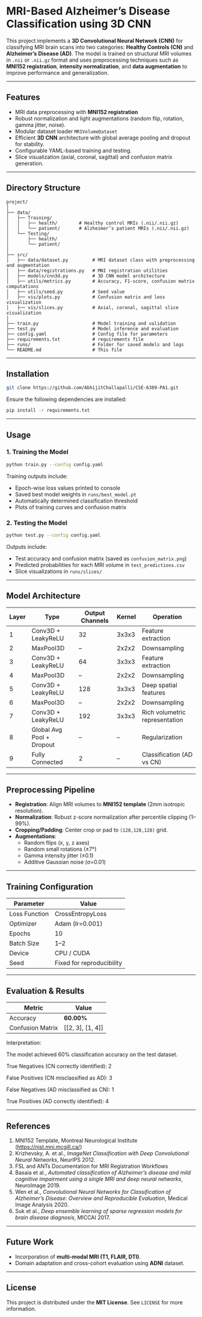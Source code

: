 # MRI-Based Alzheimer’s Disease Classification using 3D CNN

This project implements a **3D Convolutional Neural Network (CNN)** for classifying MRI brain scans into two categories: **Healthy Controls (CN)** and **Alzheimer’s Disease (AD)**. The model is trained on structural MRI volumes in `.nii` or `.nii.gz` format and uses preprocessing techniques such as **MNI152 registration**, **intensity normalization**, and **data augmentation** to improve performance and generalization.

---
## Features

- MRI data preprocessing with **MNI152 registration** 
- Robust normalization and light augmentations (random flip, rotation, gamma jitter, noise).  
- Modular dataset loader `MRIVolumeDataset` 
- Efficient **3D CNN** architecture with global average pooling and dropout for stability.  
- Configurable YAML-based training and testing.  
- Slice visualization (axial, coronal, sagittal) and confusion matrix generation.

---

## Directory Structure

```
project/
│
├── data/
│   ├── Training/
│   │   ├── health/        # Healthy control MRIs (.nii/.nii.gz)
│   │   └── patient/       # Alzheimer’s patient MRIs (.nii/.nii.gz)
│   └── Testing/
│       ├── health/
│       └── patient/
│
├── src/
│   ├── data/dataset.py         # MRI dataset class with preprocessing and augmentation
│   ├── data/registrations.py   # MNI registration utilities
│   ├── models/cnn3d.py         # 3D CNN model architecture
│   ├── utils/metrics.py        # Accuracy, F1-score, confusion matrix computations
│   ├── utils/seed.py           # Seed value
│   ├── vis/plots.py            # Confusion matrix and loss visualization
│   ├── vis/slices.py           # Axial, coronal, sagittal slice visualization       
│
├── train.py                    # Model training and validation
├── test.py                     # Model inference and evaluation
├── config.yaml                 # Config file for parameters
├── requirements.txt            # requirements file
├── runs/                       # Folder for saved models and logs
└── README.md                   # This file
```

---

##  Installation

```bash
git clone https://github.com/AbhijitChallapalli/CSE-6389-PA1.git
```

Ensure the following dependencies are installed:

```bash
pip install -r requirements.txt
```

---

## Usage

### 1. **Training the Model**

```bash
python train.py --config config.yaml
```

Training outputs include:
- Epoch-wise loss values printed to console
- Saved best model weights in `runs/best_model.pt`
- Automatically determined classification threshold
- Plots of training curves and confusion matrix

### 2. **Testing the Model**

```bash
python test.py --config config.yaml
```

Outputs include:
- Test accuracy and confusion matrix (saved as `confusion_matrix.png`)
- Predicted probabilities for each MRI volume in `test_predictions.csv`
- Slice visualizations in `runs/slices/`

---

##  Model Architecture

| Layer | Type | Output Channels | Kernel | Operation |
|-------|------|-----------------|---------|------------|
| 1 | Conv3D + LeakyReLU | 32 | 3x3x3 | Feature extraction |
| 2 | MaxPool3D | – | 2x2x2 | Downsampling |
| 3 | Conv3D + LeakyReLU | 64 | 3x3x3 | Feature extraction |
| 4 | MaxPool3D | – | 2x2x2 | Downsampling |
| 5 | Conv3D + LeakyReLU | 128 | 3x3x3 | Deep spatial features |
| 6 | MaxPool3D | – | 2x2x2 | Downsampling |
| 7 | Conv3D + LeakyReLU | 192 | 3x3x3 | Rich volumetric representation |
| 8 | Global Avg Pool + Dropout | – | – | Regularization |
| 9 | Fully Connected | 2 | – | Classification (AD vs CN) |

---

##  Preprocessing Pipeline

- **Registration**: Align MRI volumes to **MNI152 template** (2mm isotropic resolution).  
- **Normalization**: Robust z-score normalization after percentile clipping (1–99%).  
- **Cropping/Padding**: Center crop or pad to `(128,128,128)` grid.  
- **Augmentations**:  
  - Random flips (x, y, z axes)  
  - Random small rotations (±7°)  
  - Gamma intensity jitter (±0.1)  
  - Additive Gaussian noise (σ=0.01)  

---

##  Training Configuration

| Parameter | Value |
|------------|--------|
| Loss Function | CrossEntropyLoss |
| Optimizer | Adam (lr=0.001) |
| Epochs | 10 |
| Batch Size | 1–2 |
| Device | CPU / CUDA |
| Seed | Fixed for reproducibility |

---

## Evaluation & Results

| Metric | Value |
|---------|--------|
| Accuracy | **60.00%** |
| Confusion Matrix | [[2, 3], [1, 4]] |

Interpretation:

The model achieved 60% classification accuracy on the test dataset.

True Negatives (CN correctly identified): 2
 
False Positives (CN misclassified as AD): 3
 
False Negatives (AD misclassified as CN): 1
 
True Positives (AD correctly identified): 4

---

##  References

1. MNI152 Template, Montreal Neurological Institute (https://nist.mni.mcgill.ca/)  
2. Krizhevsky, A. et al., *ImageNet Classification with Deep Convolutional Neural Networks*, NeurIPS 2012.  
3. FSL and ANTs Documentation for MRI Registration Workflows  
4. Basaia et al., *Automated classification of Alzheimer’s disease and mild cognitive impairment using a single MRI and deep neural networks*, NeuroImage 2019.  
5. Wen et al., *Convolutional Neural Networks for Classification of Alzheimer’s Disease: Overview and Reproducible Evaluation*, Medical Image Analysis 2020.  
6. Suk et al., *Deep ensemble learning of sparse regression models for brain disease diagnosis*, MICCAI 2017.

---

##  Future Work
 
- Incorporation of **multi-modal MRI (T1, FLAIR, DTI)**.  
- Domain adaptation and cross-cohort evaluation using **ADNI** dataset.

---

##  License

This project is distributed under the **MIT License**. See `LICENSE` for more information.
